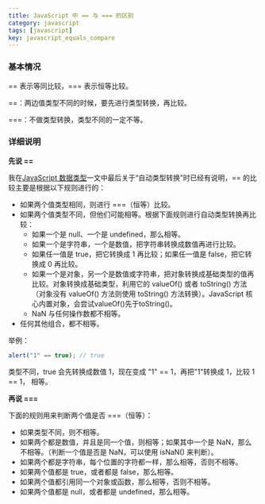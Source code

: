 ```yaml
---
title: JavaScript 中 == 与 === 的区别
category: javascript
tags: [javascript]
key: javascript_equals_compare
---
```


### 基本情况 ###

== 表示等同比较，=== 表示恒等比较。

==：两边值类型不同的时候，要先进行类型转换，再比较。

===：不做类型转换，类型不同的一定不等。

### 详细说明 ###

**先说 ==**

我在[JavaScript 数据类型](/2016/11/javascript_datatype/)一文中最后关于“自动类型转换”时已经有说明，== 的比较主要是根据以下规则进行的：

*	如果两个值类型相同，则进行 ===（恒等）比较。
*	如果两个值类型不同，但他们可能相等。根据下面规则进行自动类型转换再比较：
	-	如果一个是 null、一个是 undefined，那么相等。
	- 	如果一个是字符串，一个是数值，把字符串转换成数值再进行比较。
	- 	如果任一值是 true，把它转换成 1 再比较；如果任一值是 false，把它转换成 0 再比较。
	- 	如果一个是对象，另一个是数值或字符串，把对象转换成基础类型的值再比较。对象转换成基础类型，利用它的 valueOf() 或者 toString() 方法（对象没有 valueOf() 方法则使用 toString() 方法转换）。JavaScript 核心内置对象，会尝试valueOf()先于toString()。
	- 	NaN 与任何操作数都不相等。
*	任何其他组合，都不相等。

举例：

```javascript
alert("1" == true); // true
```

类型不同，true 会先转换成数值 1，现在变成 "1" == 1，再把"1"转换成 1，比较 1 == 1， 相等。

**再说 ===**

下面的规则用来判断两个值是否 ===（恒等）：

- 如果类型不同，则不相等。
- 如果两个都是数值，并且是同一个值，则相等；如果其中一个是 NaN，那么不相等。（判断一个值是否是 NaN，可以使用 isNaN() 来判断）。
- 如果两个都是字符串，每个位置的字符都一样，那么相等，否则不相等。
- 如果两个值都是 true，或者都是 false，那么相等。
- 如果两个值都引用同一个对象或函数，那么相等，否则不相等。
- 如果两个值都是 null，或者都是 undefined，那么相等。